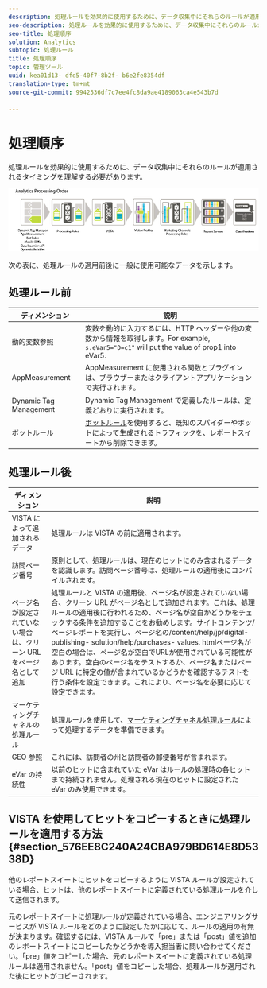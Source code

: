 ```yaml
---
description: 処理ルールを効果的に使用するために、データ収集中にそれらのルールが適用されるタイミングを理解する必要があります。
seo-description: 処理ルールを効果的に使用するために、データ収集中にそれらのルールが適用されるタイミングを理解する必要があります。
seo-title: 処理順序
solution: Analytics
subtopic: 処理ルール
title: 処理順序
topic: 管理ツール
uuid: kea01d13- dfd5-40f7-8b2f- b6e2fe8354df
translation-type: tm+mt
source-git-commit: 9942536df7c7ee4fc8da9ae4189063ca4e543b7d

---
```



# 処理順序

処理ルールを効果的に使用するために、データ収集中にそれらのルールが適用されるタイミングを理解する必要があります。

![](assets/analytics_processing_order_test.png)

次の表に、処理ルールの適用前後に一般に使用可能なデータを示します。

## 処理ルール前

| ディメンション | 説明 |
|--- |--- |
| 動的変数参照 | 変数を動的に入力するには、HTTP ヘッダーや他の変数から情報を取得します。For example, `s.eVar5="D=c1"` will put the value of prop1 into eVar5. |
| AppMeasurement | AppMeasurement に使用される関数とプラグインは、ブラウザーまたはクライアントアプリケーションで実行されます。 |
| Dynamic Tag Management | Dynamic Tag Management で定義したルールは、定義どおりに実行されます。 |
| ボットルール | [ボットルール](../../../../admin/admin/bot-rules/bot-rules.md)を使用すると、既知のスパイダーやボットによって生成されるトラフィックを、レポートスイートから削除できます。 |

## 処理ルール後

| ディメンション | 説明 |
|--- |--- |
| VISTA によって追加されるデータ | 処理ルールは VISTA の前に適用されます。 |
| 訪問ページ番号 | 原則として、処理ルールは、現在のヒットにのみ含まれるデータを認識します。訪問ページ番号は、処理ルールの適用後にコンパイルされます。 |
| ページ名が設定されていない場合は、クリーン URL をページ名として追加 | 処理ルールと VISTA の適用後、ページ名が設定されていない場合、クリーン URL がページ名として追加されます。これは、処理ルールの適用後に行われるため、ページ名が空白かどうかをチェックする条件を追加することをお勧めします。サイトコンテンツ/ページレポートを実行し、ページ名の/content/help/jp/digital- publishing- solution/help/purchases- values. htmlページ名が空白の場合は、ページ名が空白でURLが使用されている可能性があります。空白のページ名をテストするか、ページ名またはページ URL に特定の値が含まれているかどうかを確認するテストを行う条件を設定できます。これにより、ページ名を必要に応じて設定できます。 |
| マーケティングチャネルの処理ルール | 処理ルールを使用して、[マーケティングチャネル処理ルール](https://marketing.adobe.com/resources/help/en_US/mchannel/index.html?f=c_rules)によって処理するデータを準備できます。 |
| GEO 参照 | これには、訪問者の州と訪問者の郵便番号が含まれます。 |
| eVar の持続性 | 以前のヒットに含まれていた eVar はルールの処理時の各ヒットまで持続されません。処理される現在のヒットに設定された eVar のみ使用できます。 |

## VISTA を使用してヒットをコピーするときに処理ルールを適用する方法 {#section_576EE8C240A24CBA979BD614E8D5338D}

他のレポートスイートにヒットをコピーするように VISTA ルールが設定されている場合、ヒットは、他のレポートスイートに定義されている処理ルールを介して送信されます。

元のレポートスイートに処理ルールが定義されている場合、エンジニアリングサービスが VISTA ルールをどのように設定したかに応じて、ルールの適用の有無が決まります。確認するには、VISTA ルールで「pre」または「post」値を追加のレポートスイートにコピーしたかどうかを導入担当者に問い合わせてください。「pre」値をコピーした場合、元のレポートスイートに定義されている処理ルールは適用されません。「post」値をコピーした場合、処理ルールが適用された後にヒットがコピーされます。
